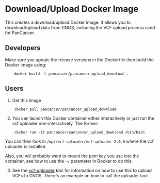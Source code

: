 # Download/Upload Docker Image

This creates a download/upload Docker image. It allows you to download/upload
data from GNOS, including the VCF upload process used for PanCancer.

## Developers

Make sure you update the release versions in the Dockerfile then build the Docker image using:

        docker build -t pancancer/pancancer_upload_download .

## Users

1. Get this image

        docker pull pancancer/pancancer_upload_download

2. You can launch this Docker container either interactively or just run the vcf uploader non-interactively.  The former:

        docker run -it pancancer/pancancer_upload_download /bin/bash

You can then look in `/opt/vcf-uploader/vcf-uploader-2.0.5` where the vcf uploader is installed.

Also, you will probably want to mount the pem key you use into the container, see how to use the `-v` parameter in Docker to do this.

3. See the [vcf-uploader](https://github.com/ICGC-TCGA-PanCancer/vcf-uploader) tool for information on how to use this to upload VCFs to GNOS.  There's an example on how to call the uploader tool.

